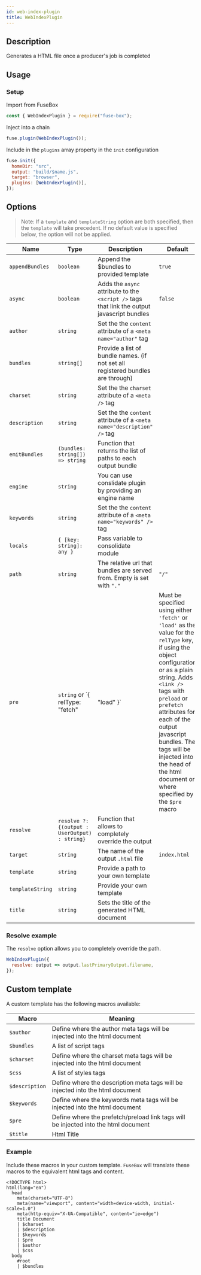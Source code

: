 ```yaml
---
id: web-index-plugin
title: WebIndexPlugin
---
```


## Description

Generates a HTML file once a producer's job is completed

## Usage

### Setup

Import from FuseBox

```js
const { WebIndexPlugin } = require("fuse-box");
```

Inject into a chain

```js
fuse.plugin(WebIndexPlugin());
```

Include in the `plugins` array property in the `init` configuration

```js
fuse.init({
  homeDir: "src",
  output: "build/$name.js",
  target: "browser",
  plugins: [WebIndexPlugin()],
});
```

## Options

> Note: If a `template` and `templateString` option are both specified, then the
> `template` will take precedent. If no default value is specified below, the
> option will not be applied.

| Name             | Type                                          | Description                                                                                                                                                                                                                                                                                                                                                  | Default      |
| ---------------- | --------------------------------------------- | ------------------------------------------------------------------------------------------------------------------------------------------------------------------------------------------------------------------------------------------------------------------------------------------------------------------------------------------------------------ | ------------ |
| `appendBundles`  | `boolean`                                     | Append the $bundles to provided template                                                                                                                                                                                                                                                                                                                     | `true`       |
| `async`          | `boolean`                                     | Adds the `async` attribute to the `<script />` tags that link the output javascript bundles                                                                                                                                                                                                                                                                  | `false`      |
| `author`         | `string`                                      | Set the the `content` attribute of a `<meta name="author"` tag                                                                                                                                                                                                                                                                                               |
| `bundles`        | `string[]`                                    | Provide a list of bundle names. (if not set all registered bundles are through)                                                                                                                                                                                                                                                                              |
| `charset`        | `string`                                      | Set the the `charset` attribute of a `<meta />` tag                                                                                                                                                                                                                                                                                                          |
| `description`    | `string`                                      | Set the the `content` attribute of a `<meta name="description" />` tag                                                                                                                                                                                                                                                                                       |
| `emitBundles`    | `(bundles: string[]) => string`               | Function that returns the list of paths to each output bundle                                                                                                                                                                                                                                                                                                |
| `engine`         | `string`                                      | You can use conslidate plugin by providing an engine name                                                                                                                                                                                                                                                                                                    |
| `keywords`       | `string`                                      | Set the the `content` attribute of a `<meta name="keywords" />` tag                                                                                                                                                                                                                                                                                          |
| `locals`         | `{ [key: string]: any }`                      | Pass variable to consolidate module                                                                                                                                                                                                                                                                                                                          |
| `path`           | `string`                                      | The relative url that bundles are served from. Empty is set with `"."`                                                                                                                                                                                                                                                                                       | `"/"`        |
| `pre`            | `string` or `{ relType: "fetch" | "load" }`   | Must be specified using either `'fetch'` or `'load'` as the value for the `relType` key, if using the object configuration or as a plain string. Adds `<link />` tags with `preload` or `prefetch` attributes for each of the output javascript bundles. The tags will be injected into the head of the html document or where specified by the `$pre` macro |
| `resolve`        | `resolve ?: {(output : UserOutput) : string}` | Function that allows to completely override the output                                                                                                                                                                                                                                                                                                       |
| `target`         | `string`                                      | The name of the output `.html` file                                                                                                                                                                                                                                                                                                                          | `index.html` |
| `template`       | `string`                                      | Provide a path to your own template                                                                                                                                                                                                                                                                                                                          |
| `templateString` | `string`                                      | Provide your own template                                                                                                                                                                                                                                                                                                                                    |
| `title`          | `string`                                      | Sets the title of the generated HTML document                                                                                                                                                                                                                                                                                                                |

### Resolve example

The `resolve` option allows you to completely override the path.

```js
WebIndexPlugin({
  resolve: output => output.lastPrimaryOutput.filename,
});
```

## Custom template

A custom template has the following macros available:

| Macro          | Meaning                                                                             |
| -------------- | ----------------------------------------------------------------------------------- |
| `$author`      | Define where the author meta tags will be injected into the html document           |
| `$bundles`     | A list of script tags                                                               |
| `$charset`     | Define where the charset meta tags will be injected into the html document          |
| `$css`         | A list of styles tags                                                               |
| `$description` | Define where the description meta tags will be injected into the html document      |
| `$keywords`    | Define where the keywords meta tags will be injected into the html document         |
| `$pre`         | Define where the prefetch/preload link tags will be injected into the html document |
| `$title`       | Html Title                                                                          |

### Example

Include these macros in your custom template. `FuseBox` will translate these macros to the equivalent html tags and content.

```pug
<!DOCTYPE html>
html(lang="en")
  head
    meta(charset="UTF-8")
    meta(name="viewport", content="width=device-width, initial-scale=1.0")
    meta(http-equiv="X-UA-Compatible", content="ie=edge")
    title Document
    | $charset
    | $description
    | $keywords
    | $pre
    | $author
    | $css
  body
    #root
    | $bundles
```
